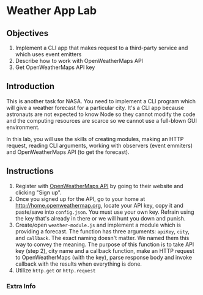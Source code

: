 # Weather App Lab

## Objectives

1. Implement a CLI app that makes request to a third-party service and which uses event emitters
1. Describe how to work with OpenWeatherMaps API
1. Get OpenWeatherMaps API key

## Introduction

This is another task for NASA. You need to implement a CLI program which will give a weather forecast for a particular city. It's a CLI app because astronauts are not expected to know Node so they cannot modify the code and the computing resources are scarce so we cannot use a full-blown GUI environment. 

In this lab, you will use the skills of creating modules, making an HTTP request, reading CLI arguments, working with observers (event emmiters) and OpenWeatherMaps API (to get the forecast).

## Instructions

1. Register with [OpenWeatherMaps API](http://openweathermap.org/api) by going to their website and clicking "Sign up". 
2. Once you signed up for the API, go to your home at <http://home.openweathermap.org>, locate your API key, copy it and paste/save into `config.json`. You must use your own key. Refrain using the key that's already in there or we will hunt you down and punish. 
3. Create/open `weather-module.js` and implement a module which is providing a forecast. The function has three arguments: `apiKey`, `city`, and `callback`. The exact naming doesn't matter. We named them this way to convey the meaning. The purpose of this function is to take API key (step 2), city name and a callback function, make an HTTP request to OpenWeatherMaps (with the key), parse response body and invoke callback with the results when everything is done.
4. Utilize `http.get` or `http.request`


### Extra Info
